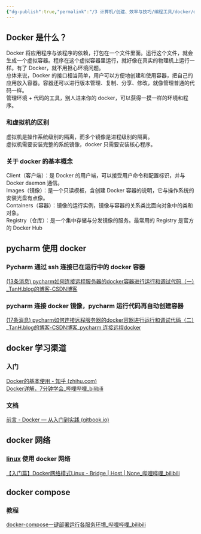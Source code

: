 ```yaml
---
{"dg-publish":true,"permalink":"/3 计算机/创建、效率与技巧/编程工具/docker/docker/","title":"docker"}
---
```



## Docker 是什么？
Docker 将应用程序与该程序的依赖，打包在一个文件里面。运行这个文件，就会生成一个虚拟容器。程序在这个虚拟容器里运行，就好像在真实的物理机上运行一样。有了 Docker，就不用担心环境问题。  
总体来说，Docker 的接口相当简单，用户可以方便地创建和使用容器，把自己的应用放入容器。容器还可以进行版本管理、复制、分享、修改，就像管理普通的代码一样。  
管理环境 + 代码的工具，别人进来你的 docker，可以获得一摸一样的环境和程序。
### 和虚拟机的区别
虚拟机是操作系统级别的隔离，而多个镜像是进程级别的隔离。  
虚拟机需要安装完整的系统镜像，docker 只需要安装核心程序。
### 关于 docker 的基本概念
Client（客户端）：是 Docker 的用户端，可以接受用户命令和配置标识，并与 Docker daemon 通信。  
Images（镜像）：是一个只读模板，含创建 Docker 容器的说明，它与操作系统的安装光盘有点像。  
Containers（容器）：镜像的运行实例，镜像与容器的关系类比面向对象中的类和对象。  
Registry（仓库）：是一个集中存储与分发镜像的服务。最常用的 Registry 是官方的 Docker Hub
## pycharm 使用 docker
### Pycharm 通过 ssh 连接已在运行中的 docker 容器
[(13条消息) pycharm如何连接远程服务器的docker容器进行运行和调试代码（一）\_TanH.blog的博客-CSDN博客](https://blog.csdn.net/Thanours/article/details/109265315)
### pycharm 连接 docker 镜像，pycharm 运行代码再自动创建容器
[(17条消息) pycharm如何连接远程服务器的docker容器进行运行和调试代码（二）\_TanH.blog的博客-CSDN博客_pycharm 连接远程docker](https://blog.csdn.net/Thanours/article/details/109271836)
## docker 学习渠道
### 入门
[Docker的基本使用 - 知乎 (zhihu.com)](https://zhuanlan.zhihu.com/p/488447990)  
[Docker详解，7分钟学会\_哔哩哔哩\_bilibili](https://www.bilibili.com/video/BV1Yh4y1K7ka/?buvid=XY630CE669F34078F341989B1EE06E60B0127&is_story_h5=false&mid=g8UDjEqHIS5oCexxb9oAEQ%3D%3D&p=1&plat_id=116&share_from=ugc&share_medium=android&share_plat=android&share_session_id=9861becb-1281-4d14-9be9-ec326d571015&share_source=COPY&share_tag=s_i&timestamp=1694309813&unique_k=EYYYGWE&up_id=507373006&vd_source=20cb3e7c6ad3d64f0eb2d763ff005080)
### 文档
[前言 - Docker — 从入门到实践 (gitbook.io)](https://yeasy.gitbook.io/docker_practice/)
## docker 网络
### [linux](../../linux/linux.md) 使用 docker 网络
[【入门篇】Docker网络模式Linux - Bridge | Host | None\_哔哩哔哩\_bilibili](https://www.bilibili.com/video/BV1Aj411r71b/?spm_id_from=333.337.search-card.all.click&vd_source=20cb3e7c6ad3d64f0eb2d763ff005080)
## docker compose
### 教程
[docker-compose一键部署运行各服务环境\_哔哩哔哩\_bilibili](https://www.bilibili.com/video/BV1Ph4y177i8/?spm_id_from=333.337.search-card.all.click)